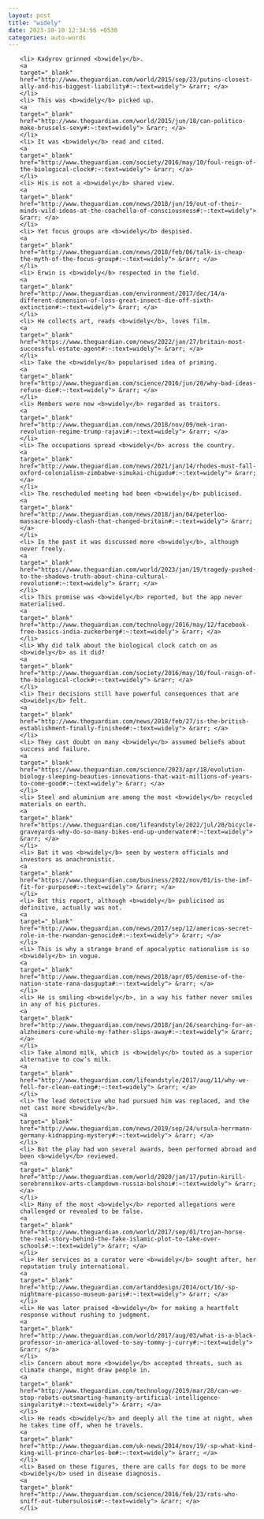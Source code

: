 ```yaml
---
layout: post
title: "widely"
date: 2023-10-10 12:34:56 +0530
categories: auto-words
---
```

<ol>

    <li> Kadyrov grinned <b>widely</b>.
    <a 
    target="_blank" 
    href="http://www.theguardian.com/world/2015/sep/23/putins-closest-ally-and-his-biggest-liability#:~:text=widely"> &rarr; </a>
    </li>
    <li> This was <b>widely</b> picked up.
    <a 
    target="_blank" 
    href="http://www.theguardian.com/world/2015/jun/18/can-politico-make-brussels-sexy#:~:text=widely"> &rarr; </a>
    </li>
    <li> It was <b>widely</b> read and cited.
    <a 
    target="_blank" 
    href="http://www.theguardian.com/society/2016/may/10/foul-reign-of-the-biological-clock#:~:text=widely"> &rarr; </a>
    </li>
    <li> His is not a <b>widely</b> shared view.
    <a 
    target="_blank" 
    href="http://www.theguardian.com/news/2018/jun/19/out-of-their-minds-wild-ideas-at-the-coachella-of-consciousness#:~:text=widely"> &rarr; </a>
    </li>
    <li> Yet focus groups are <b>widely</b> despised.
    <a 
    target="_blank" 
    href="http://www.theguardian.com/news/2018/feb/06/talk-is-cheap-the-myth-of-the-focus-group#:~:text=widely"> &rarr; </a>
    </li>
    <li> Erwin is <b>widely</b> respected in the field.
    <a 
    target="_blank" 
    href="http://www.theguardian.com/environment/2017/dec/14/a-different-dimension-of-loss-great-insect-die-off-sixth-extinction#:~:text=widely"> &rarr; </a>
    </li>
    <li> He collects art, reads <b>widely</b>, loves film.
    <a 
    target="_blank" 
    href="https://www.theguardian.com/news/2022/jan/27/britain-most-successful-estate-agent#:~:text=widely"> &rarr; </a>
    </li>
    <li> Take the <b>widely</b> popularised idea of priming.
    <a 
    target="_blank" 
    href="http://www.theguardian.com/science/2016/jun/28/why-bad-ideas-refuse-die#:~:text=widely"> &rarr; </a>
    </li>
    <li> Members were now <b>widely</b> regarded as traitors.
    <a 
    target="_blank" 
    href="http://www.theguardian.com/news/2018/nov/09/mek-iran-revolution-regime-trump-rajavi#:~:text=widely"> &rarr; </a>
    </li>
    <li> The occupations spread <b>widely</b> across the country.
    <a 
    target="_blank" 
    href="http://www.theguardian.com/news/2021/jan/14/rhodes-must-fall-oxford-colonialism-zimbabwe-simukai-chigudu#:~:text=widely"> &rarr; </a>
    </li>
    <li> The rescheduled meeting had been <b>widely</b> publicised.
    <a 
    target="_blank" 
    href="http://www.theguardian.com/news/2018/jan/04/peterloo-massacre-bloody-clash-that-changed-britain#:~:text=widely"> &rarr; </a>
    </li>
    <li> In the past it was discussed more <b>widely</b>, although never freely.
    <a 
    target="_blank" 
    href="https://www.theguardian.com/world/2023/jan/19/tragedy-pushed-to-the-shadows-truth-about-china-cultural-revolution#:~:text=widely"> &rarr; </a>
    </li>
    <li> This promise was <b>widely</b> reported, but the app never materialised.
    <a 
    target="_blank" 
    href="http://www.theguardian.com/technology/2016/may/12/facebook-free-basics-india-zuckerberg#:~:text=widely"> &rarr; </a>
    </li>
    <li> Why did talk about the biological clock catch on as <b>widely</b> as it did?
    <a 
    target="_blank" 
    href="http://www.theguardian.com/society/2016/may/10/foul-reign-of-the-biological-clock#:~:text=widely"> &rarr; </a>
    </li>
    <li> Their decisions still have powerful consequences that are <b>widely</b> felt.
    <a 
    target="_blank" 
    href="http://www.theguardian.com/news/2018/feb/27/is-the-british-establishment-finally-finished#:~:text=widely"> &rarr; </a>
    </li>
    <li> They cast doubt on many <b>widely</b> assumed beliefs about success and failure.
    <a 
    target="_blank" 
    href="https://www.theguardian.com/science/2023/apr/18/evolution-biology-sleeping-beauties-innovations-that-wait-millions-of-years-to-come-good#:~:text=widely"> &rarr; </a>
    </li>
    <li> Steel and aluminium are among the most <b>widely</b> recycled materials on earth.
    <a 
    target="_blank" 
    href="https://www.theguardian.com/lifeandstyle/2022/jul/28/bicycle-graveyards-why-do-so-many-bikes-end-up-underwater#:~:text=widely"> &rarr; </a>
    </li>
    <li> But it was <b>widely</b> seen by western officials and investors as anachronistic.
    <a 
    target="_blank" 
    href="https://www.theguardian.com/business/2022/nov/01/is-the-imf-fit-for-purpose#:~:text=widely"> &rarr; </a>
    </li>
    <li> But this report, although <b>widely</b> publicised as definitive, actually was not.
    <a 
    target="_blank" 
    href="http://www.theguardian.com/news/2017/sep/12/americas-secret-role-in-the-rwandan-genocide#:~:text=widely"> &rarr; </a>
    </li>
    <li> This is why a strange brand of apocalyptic nationalism is so <b>widely</b> in vogue.
    <a 
    target="_blank" 
    href="http://www.theguardian.com/news/2018/apr/05/demise-of-the-nation-state-rana-dasgupta#:~:text=widely"> &rarr; </a>
    </li>
    <li> He is smiling <b>widely</b>, in a way his father never smiles in any of his pictures.
    <a 
    target="_blank" 
    href="http://www.theguardian.com/news/2018/jan/26/searching-for-an-alzheimers-cure-while-my-father-slips-away#:~:text=widely"> &rarr; </a>
    </li>
    <li> Take almond milk, which is <b>widely</b> touted as a superior alternative to cow’s milk.
    <a 
    target="_blank" 
    href="http://www.theguardian.com/lifeandstyle/2017/aug/11/why-we-fell-for-clean-eating#:~:text=widely"> &rarr; </a>
    </li>
    <li> The lead detective who had pursued him was replaced, and the net cast more <b>widely</b>.
    <a 
    target="_blank" 
    href="http://www.theguardian.com/news/2019/sep/24/ursula-herrmann-germany-kidnapping-mystery#:~:text=widely"> &rarr; </a>
    </li>
    <li> But the play had won several awards, been performed abroad and been <b>widely</b> reviewed.
    <a 
    target="_blank" 
    href="http://www.theguardian.com/world/2020/jan/17/putin-kirill-serebrennikov-arts-clampdown-russia-bolshoi#:~:text=widely"> &rarr; </a>
    </li>
    <li> Many of the most <b>widely</b> reported allegations were challenged or revealed to be false.
    <a 
    target="_blank" 
    href="http://www.theguardian.com/world/2017/sep/01/trojan-horse-the-real-story-behind-the-fake-islamic-plot-to-take-over-schools#:~:text=widely"> &rarr; </a>
    </li>
    <li> Her services as a curator were <b>widely</b> sought after, her reputation truly international.
    <a 
    target="_blank" 
    href="http://www.theguardian.com/artanddesign/2014/oct/16/-sp-nightmare-picasso-museum-paris#:~:text=widely"> &rarr; </a>
    </li>
    <li> He was later praised <b>widely</b> for making a heartfelt response without rushing to judgment.
    <a 
    target="_blank" 
    href="http://www.theguardian.com/world/2017/aug/03/what-is-a-black-professor-in-america-allowed-to-say-tommy-j-curry#:~:text=widely"> &rarr; </a>
    </li>
    <li> Concern about more <b>widely</b> accepted threats, such as climate change, might draw people in.
    <a 
    target="_blank" 
    href="http://www.theguardian.com/technology/2019/mar/28/can-we-stop-robots-outsmarting-humanity-artificial-intelligence-singularity#:~:text=widely"> &rarr; </a>
    </li>
    <li> He reads <b>widely</b> and deeply all the time at night, when he takes time off, when he travels.
    <a 
    target="_blank" 
    href="http://www.theguardian.com/uk-news/2014/nov/19/-sp-what-kind-king-will-prince-charles-be#:~:text=widely"> &rarr; </a>
    </li>
    <li> Based on these figures, there are calls for dogs to be more <b>widely</b> used in disease diagnosis.
    <a 
    target="_blank" 
    href="http://www.theguardian.com/science/2016/feb/23/rats-who-sniff-out-tubersulosis#:~:text=widely"> &rarr; </a>
    </li>